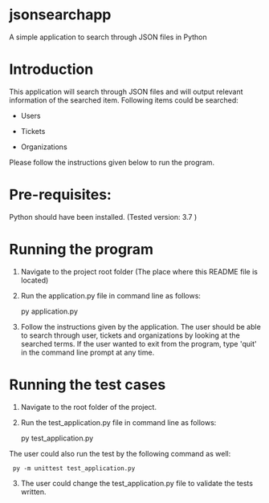 # jsonsearchapp
A simple application to search through JSON files in Python
# Introduction

  
This application will search through JSON files and will output relevant information
  of the searched item.
  Following items could be searched:

    
* Users
    
* Tickets
    
* Organizations



Please follow the instructions given below to run the program.



# Pre-requisites:
  
Python should have been installed. (Tested version: 3.7 )



# Running the program
  
1. Navigate to the project root folder (The place where this README file is located)
  
2. Run the application.py file in command line as follows:

      py application.py
  
3. Follow the instructions given by the application. The user should be able to search through
 user, tickets and organizations by looking at the searched terms. If the user wanted to exit
 from the program, type 'quit' in the command line prompt at any time.



# Running the test cases
  

1. Navigate to the root folder of the project.
  
2. Run the test_application.py file in command line as follows:

     py test_application.py

     
The user could also run the test by the following command as well:

     py -m unittest test_application.py
  
3. The user could change the test_application.py file to validate the tests written.

